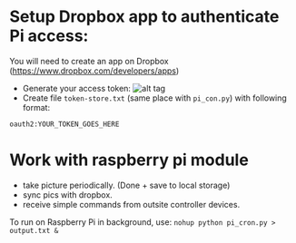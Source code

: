 Setup Dropbox app to authenticate Pi access:
====
You will need to create an app on Dropbox (https://www.dropbox.com/developers/apps)
* Generate your access token:
![alt tag](https://www.dropbox.com/s/lu1a3wehdppia7x/Screenshot%202015-05-13%2014.05.13.png?dl=1)
* Create file `token-store.txt` (same place with `pi_con.py`) with following format:
```
oauth2:YOUR_TOKEN_GOES_HERE
```

Work with raspberry pi module
====
* take picture periodically. (Done + save to local storage)
* sync pics with dropbox.
* receive simple commands from outsite controller devices.


To run on Raspberry Pi in background, use:
``` nohup python pi_cron.py > output.txt & ```

